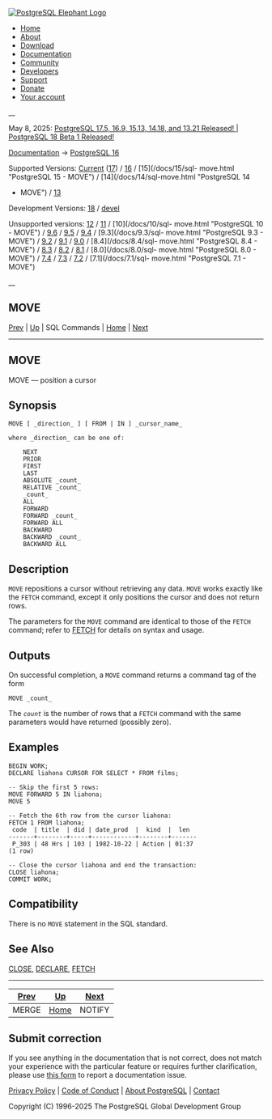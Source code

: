 [ ![PostgreSQL Elephant Logo](/media/img/about/press/elephant.png) ](/)

  * [Home](/ "Home")
  * [About](/about/ "About")
  * [Download](/download/ "Download")
  * [Documentation](/docs/ "Documentation")
  * [Community](/community/ "Community")
  * [Developers](/developer/ "Developers")
  * [Support](/support/ "Support")
  * [Donate](/about/donate/ "Donate")
  * [Your account](/account/ "Your account")

__

May 8, 2025: [ PostgreSQL 17.5, 16.9, 15.13, 14.18, and 13.21 Released! ](/about/news/postgresql-175-169-1513-1418-and-1321-released-3072/) | [ PostgreSQL 18 Beta 1 Released! ](/about/news/postgresql-18-beta-1-released-3070/)

[Documentation](/docs/ "Documentation") -> [PostgreSQL
16](/docs/16/index.html)

Supported Versions: [Current](/docs/current/sql-move.html "PostgreSQL 17 -
MOVE") ([17](/docs/17/sql-move.html "PostgreSQL 17 - MOVE")) /
[16](/docs/16/sql-move.html "PostgreSQL 16 - MOVE") / [15](/docs/15/sql-
move.html "PostgreSQL 15 - MOVE") / [14](/docs/14/sql-move.html "PostgreSQL 14
- MOVE") / [13](/docs/13/sql-move.html "PostgreSQL 13 - MOVE")

Development Versions: [18](/docs/18/sql-move.html "PostgreSQL 18 - MOVE") /
[devel](/docs/devel/sql-move.html "PostgreSQL devel - MOVE")

Unsupported versions: [12](/docs/12/sql-move.html "PostgreSQL 12 - MOVE") /
[11](/docs/11/sql-move.html "PostgreSQL 11 - MOVE") / [10](/docs/10/sql-
move.html "PostgreSQL 10 - MOVE") / [9.6](/docs/9.6/sql-move.html "PostgreSQL
9.6 - MOVE") / [9.5](/docs/9.5/sql-move.html "PostgreSQL 9.5 - MOVE") /
[9.4](/docs/9.4/sql-move.html "PostgreSQL 9.4 - MOVE") / [9.3](/docs/9.3/sql-
move.html "PostgreSQL 9.3 - MOVE") / [9.2](/docs/9.2/sql-move.html "PostgreSQL
9.2 - MOVE") / [9.1](/docs/9.1/sql-move.html "PostgreSQL 9.1 - MOVE") /
[9.0](/docs/9.0/sql-move.html "PostgreSQL 9.0 - MOVE") / [8.4](/docs/8.4/sql-
move.html "PostgreSQL 8.4 - MOVE") / [8.3](/docs/8.3/sql-move.html "PostgreSQL
8.3 - MOVE") / [8.2](/docs/8.2/sql-move.html "PostgreSQL 8.2 - MOVE") /
[8.1](/docs/8.1/sql-move.html "PostgreSQL 8.1 - MOVE") / [8.0](/docs/8.0/sql-
move.html "PostgreSQL 8.0 - MOVE") / [7.4](/docs/7.4/sql-move.html "PostgreSQL
7.4 - MOVE") / [7.3](/docs/7.3/sql-move.html "PostgreSQL 7.3 - MOVE") /
[7.2](/docs/7.2/sql-move.html "PostgreSQL 7.2 - MOVE") / [7.1](/docs/7.1/sql-
move.html "PostgreSQL 7.1 - MOVE")

__

MOVE  
---  
[Prev](sql-merge.html "MERGE")  | [Up](sql-commands.html "SQL Commands") | SQL Commands | [Home](index.html "PostgreSQL 16.9 Documentation") |  [Next](sql-notify.html "NOTIFY")  
  
* * *

## MOVE

MOVE — position a cursor

## Synopsis

    
    
    MOVE [ _direction_ ] [ FROM | IN ] _cursor_name_
    
    where _direction_ can be one of:
    
        NEXT
        PRIOR
        FIRST
        LAST
        ABSOLUTE _count_
        RELATIVE _count_
        _count_
        ALL
        FORWARD
        FORWARD _count_
        FORWARD ALL
        BACKWARD
        BACKWARD _count_
        BACKWARD ALL
    

## Description

`MOVE` repositions a cursor without retrieving any data. `MOVE` works exactly
like the `FETCH` command, except it only positions the cursor and does not
return rows.

The parameters for the `MOVE` command are identical to those of the `FETCH`
command; refer to [FETCH](sql-fetch.html "FETCH") for details on syntax and
usage.

## Outputs

On successful completion, a `MOVE` command returns a command tag of the form

    
    
    MOVE _count_
    

The _`count`_ is the number of rows that a `FETCH` command with the same
parameters would have returned (possibly zero).

## Examples

    
    
    BEGIN WORK;
    DECLARE liahona CURSOR FOR SELECT * FROM films;
    
    -- Skip the first 5 rows:
    MOVE FORWARD 5 IN liahona;
    MOVE 5
    
    -- Fetch the 6th row from the cursor liahona:
    FETCH 1 FROM liahona;
     code  | title  | did | date_prod  |  kind  |  len
    -------+--------+-----+------------+--------+-------
     P_303 | 48 Hrs | 103 | 1982-10-22 | Action | 01:37
    (1 row)
    
    -- Close the cursor liahona and end the transaction:
    CLOSE liahona;
    COMMIT WORK;
    

## Compatibility

There is no `MOVE` statement in the SQL standard.

## See Also

[CLOSE](sql-close.html "CLOSE"), [DECLARE](sql-declare.html "DECLARE"),
[FETCH](sql-fetch.html "FETCH")

* * *

[Prev](sql-merge.html "MERGE")  | [Up](sql-commands.html "SQL Commands") |  [Next](sql-notify.html "NOTIFY")  
---|---|---  
MERGE  | [Home](index.html "PostgreSQL 16.9 Documentation") |  NOTIFY  
  
## Submit correction

If you see anything in the documentation that is not correct, does not match
your experience with the particular feature or requires further clarification,
please use [this form](/account/comments/new/16/sql-move.html/) to report a
documentation issue.

[Privacy Policy](/about/privacypolicy) | [Code of Conduct](/about/policies/coc/) | [About PostgreSQL](/about/) | [Contact](/about/contact/)  

Copyright (C) 1996-2025 The PostgreSQL Global Development Group

